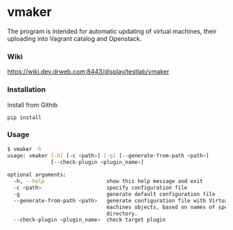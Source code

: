 # vmaker

The program is intended for automatic updating of virtual machines, their uploading into Vagrant catalog and Openstack.

### Wiki
https://wiki.dev.drweb.com:8443/display/testlab/vmaker

### Installation

Install from Githib

    pip install 
    
### Usage

```bash
$ vmaker -h
usage: vmaker [-h] [-c <path>] [-g] [--generate-from-path <path>]
              [--check-plugin <plugin_name>]
 
optional arguments:
  -h, --help                    show this help message and exit
  -c <path>                     specify configuration file
  -g                            generate default configuration file
  --generate-from-path <path>   generate configuration file with Virtual
                                machines objects, based on names of specified
                                directory.
  --check-plugin <plugin_name>  check target plugin

```

